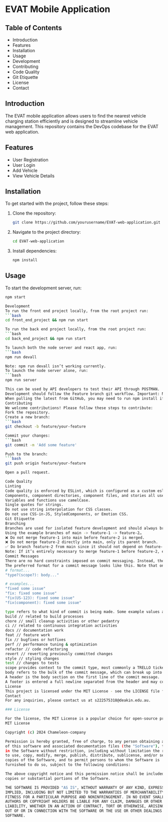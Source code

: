 
# EVAT Mobile Application

## Table of Contents
- Introduction
- Features
- Installation
- Usage
- Development
- Contributing
- Code Quality
- Git Etiquette
- License
- Contact

## Introduction
The EVAT mobile application allows users to find the nearest vehicle charging station efficiently and is designed to streamline vehicle management. This repository contains the DevOps codebase for the EVAT web application.

## Features
- User Registration
- User Login
- Add Vehicle
- View Vehicle Details

## Installation
To get started with the project, follow these steps:

1. Clone the repository:
    ```bash
    git clone https://github.com/yourusername/EVAT-web-application.git
    ```

2. Navigate to the project directory:
    ```bash
    cd EVAT-web-application
    ```

3. Install dependencies:
    ```bash
    npm install
    ```

## Usage
To start the development server, run:
```bash
npm start

Development
To run the front end project locally, from the root project run:
```bash
cd front_end_project && npm run start

To run the back end project locally, from the root project run:
```bash
cd back_end_project && npm run start

To launch both the node server and react app, run:
```bash
npm run devall

Note: npm run devall isn’t working currently.
To launch the node server alone, run:
```bash
npm run server

This can be used by API developers to test their API through POSTMAN.
Development should follow the Feature branch git workflow. Important: Never commit directly to main.
When pulling the latest from GitHub, you may need to run npm install if any packages were added or removed in past commits. If you are experiencing errors unrelated to the code you are writing (or before writing any), try running npm install.
Contributing
We welcome contributions! Please follow these steps to contribute:
Fork the repository.
Create a new branch:
```bash
git checkout -b feature/your-feature

Commit your changes:
```bash
git commit -m 'Add some feature'

Push to the branch:
```bash
git push origin feature/your-feature

Open a pull request.

Code Quality
Linting
Code quality is enforced by ESLint, which is configured as a custom eslint plugin shared across the entire project in eslintrc.js. Each package/app requires its own .eslintrc.js file.
Components, component directories, component files, and stories all use PascalCase / UpperCamelCase.
Variables and functions use camelCase.
Single quotes for strings.
Do not use string interpolation for CSS classes.
Do not use CSS-in-JS, StyledComponents, or Emotion CSS.
Git Etiquette
Branching
Branches are used for isolated feature development and should always branch from the source they intend to merge into. This means that a branch created from main must always end up in main.
Using the example branches of main -> feature-1 -> feature-2…
❌ Do not merge feature-1 into main before feature-2 is merged.
❌ Do not merge feature-2 directly into main, only its parent branch.
✅ Do branch feature-2 from main since it should not depend on feature-1.
Note: If it’s entirely necessary to merge feature-1 before feature-2, ensure that no manual commits are made in feature-2 between the last commit & merge commit to main of feature-1.
Commit Messages
There are no hard constraints imposed on commit messaging. Instead, the following guidelines show a best-practice approach to producing consumable commit messaging.
The preferred format for a commit message looks like this. Note that only the body is required:
# format...
"type?(scope?): body..."

# examples...
"fixed some issue"
"fix: fixed some issue"
"fix(US-123): fixed some issue"
"fix(component): fixed some issue"

type refers to what kind of commit is being made. Some example values are:
build // related to build processes
chore // small cleanup activities or other pedantry
ci // related to continuous integration activities
docs // documentation work
feat // feature work
fix // bugfixes or hotfixes
perf // performance tuning & optimization
refactor // code refactoring
revert // reverting previously committed changes
style // styling changes
test // changes to tests
scope provides context to the commit type, most commonly a TRELLO ticket or some project name.
body refers to the bulk of the commit message, which can break up into header and footer sections delimited by newlines.
A header is the body section on the first line of the commit message.
A footer is entered a full newline separated from the header and may contain any length of UTF-8 content.
License
This project is licensed under the MIT License - see the LICENSE file for details.
Contact
For any inquiries, please contact us at s222575318@deakin.edu.au.

### License

For the license, the MIT License is a popular choice for open-source projects. 
MIT License

Copyright (c) 2024 Chameleon-company

Permission is hereby granted, free of charge, to any person obtaining a copy
of this software and associated documentation files (the "Software"), to deal
in the Software without restriction, including without limitation the rights
to use, copy, modify, merge, publish, distribute, sublicense, and/or sell
copies of the Software, and to permit persons to whom the Software is
furnished to do so, subject to the following conditions:

The above copyright notice and this permission notice shall be included in all
copies or substantial portions of the Software.

THE SOFTWARE IS PROVIDED "AS IS", WITHOUT WARRANTY OF ANY KIND, EXPRESS OR
IMPLIED, INCLUDING BUT NOT LIMITED TO THE WARRANTIES OF MERCHANTABILITY,
FITNESS FOR A PARTICULAR PURPOSE AND NONINFRINGEMENT. IN NO EVENT SHALL THE
AUTHORS OR COPYRIGHT HOLDERS BE LIABLE FOR ANY CLAIM, DAMAGES OR OTHER
LIABILITY, WHETHER IN AN ACTION OF CONTRACT, TORT OR OTHERWISE, ARISING FROM,
OUT OF OR IN CONNECTION WITH THE SOFTWARE OR THE USE OR OTHER DEALINGS IN THE
SOFTWARE.

